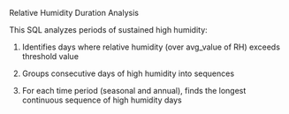 Relative Humidity Duration Analysis

This SQL analyzes periods of sustained high humidity:

1. Identifies days where relative humidity (over avg_value of RH) exceeds threshold value

2. Groups consecutive days of high humidity into sequences

3. For each time period (seasonal and annual), finds the longest continuous sequence of high humidity days
